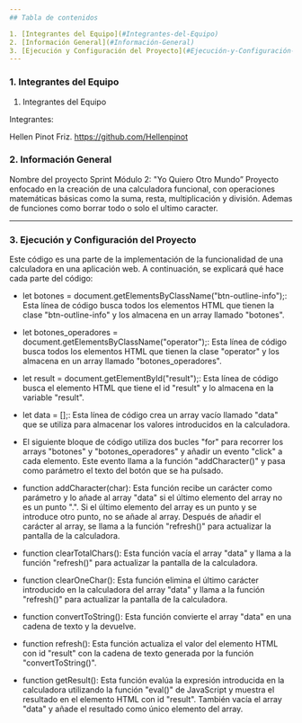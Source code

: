 ```yaml
---
## Tabla de contenidos

1. [Integrantes del Equipo](#Integrantes-del-Equipo)
2. [Información General](#Información-General)
3. [Ejecución y Configuración del Proyecto](#Ejecución-y-Configuración-del-Proyecto)
---
```


### 1. Integrantes del Equipo <a name="Integrantes-del-Equipo"></a>

1.  Integrantes del Equipo

Integrantes:

Hellen Pinot Friz. https://github.com/Hellenpinot

### 2. Información General <a name="Información-General"></a>

Nombre del proyecto
Sprint Módulo 2: "Yo Quiero Otro Mundo”
Proyecto enfocado en la creación de una calculadora funcional, con operaciones matemáticas básicas como la suma, resta, multiplicación y división.
Ademas de funciones como borrar todo o solo el ultimo caracter.

---

### 3. Ejecución y Configuración del Proyecto <a name="Ejecución-y-Configuración-del-Proyecto"></a>

Este código es una parte de la implementación de la funcionalidad de una calculadora en una aplicación web. A continuación, se explicará qué hace cada parte del código:

- let botones = document.getElementsByClassName("btn-outline-info");: Esta línea de código busca todos los elementos HTML que tienen la clase "btn-outline-info" y los almacena en un array llamado "botones".

- let botones_operadores = document.getElementsByClassName("operator");: Esta línea de código busca todos los elementos HTML que tienen la clase "operator" y los almacena en un array llamado "botones_operadores".

- let result = document.getElementById("result");: Esta línea de código busca el elemento HTML que tiene el id "result" y lo almacena en la variable "result".

- let data = [];: Esta línea de código crea un array vacío llamado "data" que se utiliza para almacenar los valores introducidos en la calculadora.

- El siguiente bloque de código utiliza dos bucles "for" para recorrer los arrays "botones" y "botones_operadores" y añadir un evento "click" a cada elemento. Este evento llama a la función "addCharacter()" y pasa como parámetro el texto del botón que se ha pulsado.

- function addCharacter(char): Esta función recibe un carácter como parámetro y lo añade al array "data" si el último elemento del array no es un punto ".". Si el último elemento del array es un punto y se introduce otro punto, no se añade al array. Después de añadir el carácter al array, se llama a la función "refresh()" para actualizar la pantalla de la calculadora.

- function clearTotalChars(): Esta función vacía el array "data" y llama a la función "refresh()" para actualizar la pantalla de la calculadora.

- function clearOneChar(): Esta función elimina el último carácter introducido en la calculadora del array "data" y llama a la función "refresh()" para actualizar la pantalla de la calculadora.

- function convertToString(): Esta función convierte el array "data" en una cadena de texto y la devuelve.

- function refresh(): Esta función actualiza el valor del elemento HTML con id "result" con la cadena de texto generada por la función "convertToString()".

- function getResult(): Esta función evalúa la expresión introducida en la calculadora utilizando la función "eval()" de JavaScript y muestra el resultado en el elemento HTML con id "result". También vacía el array "data" y añade el resultado como único elemento del array.

